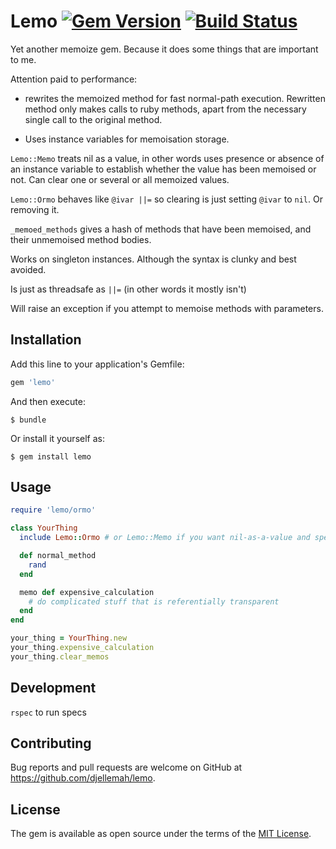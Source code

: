 # Lemo [![Gem Version](https://badge.fury.io/rb/lemo.png)](http://badge.fury.io/rb/lemo) [![Build Status](https://travis-ci.org/djellemah/lemo.png?branch=master)](https://travis-ci.org/djellemah/lemo)

Yet another memoize gem. Because it does some things that are important to me.

Attention paid to performance:

* rewrites the memoized method for fast normal-path execution. Rewritten method
only makes calls to ruby methods, apart from the necessary single call to the
original method.

* Uses instance variables for memoisation storage.

`Lemo::Memo` treats nil as a value, in other words uses presence or absence of
an instance variable to establish whether the value has been memoised or not.
Can clear one or several or all memoized values.

`Lemo::Ormo` behaves like `@ivar ||=` so clearing is just setting `@ivar`
to `nil`. Or removing it.

`_memoed_methods` gives a hash of methods that have been memoised, and their
unmemoised method bodies.

Works on singleton instances. Although the syntax is clunky and best avoided.

Is just as threadsafe as `||=` (in other words it mostly isn't)

Will raise an exception if you attempt to memoise methods with parameters.

## Installation

Add this line to your application's Gemfile:

```ruby
gem 'lemo'
```

And then execute:

    $ bundle

Or install it yourself as:

    $ gem install lemo

## Usage

``` ruby
require 'lemo/ormo'

class YourThing
  include Lemo::Ormo # or Lemo::Memo if you want nil-as-a-value and specialised clearing.

  def normal_method
    rand
  end

  memo def expensive_calculation
    # do complicated stuff that is referentially transparent
  end
end

your_thing = YourThing.new
your_thing.expensive_calculation
your_thing.clear_memos
```

## Development

`rspec` to run specs

## Contributing

Bug reports and pull requests are welcome on GitHub at https://github.com/djellemah/lemo.

## License

The gem is available as open source under the terms of the [MIT License](http://opensource.org/licenses/MIT).
